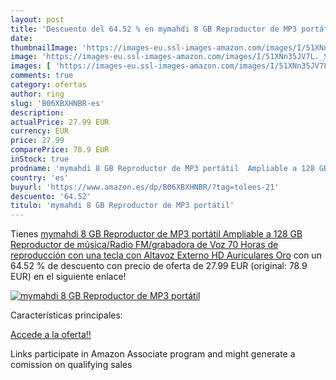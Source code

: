 ```yaml
---
layout: post
title: 'Descuento del 64.52 % en mymahdi 8 GB Reproductor de MP3 portátil'
date: 
thumbnailImage: 'https://images-eu.ssl-images-amazon.com/images/I/51XNn35JV7L._SL200_.jpg'
image: 'https://images-eu.ssl-images-amazon.com/images/I/51XNn35JV7L._SL200_.jpg'
images: [ 'https://images-eu.ssl-images-amazon.com/images/I/51XNn35JV7L._SL200_.jpg' ]
comments: true
category: ofertas
author: ring
slug: 'B06XBXHNBR-es'
description:
actualPrice: 27.99 EUR
currency: EUR
price: 27.99
comparePrice: 78.9 EUR
inStock: true
prodname: 'mymahdi 8 GB Reproductor de MP3 portátil  Ampliable a 128 GB   Reproductor de música/Radio FM/grabadora de Voz 70 Horas de reproducción con una tecla con Altavoz Externo HD Auriculares  Oro'
country: 'es'
buyurl: 'https://www.amazon.es/dp/B06XBXHNBR/?tag=tolees-21'
descuento: '64.52'
titulo: 'mymahdi 8 GB Reproductor de MP3 portátil'
---
```


Tienes [mymahdi 8 GB Reproductor de MP3 portátil  Ampliable a 128 GB   Reproductor de música/Radio FM/grabadora de Voz 70 Horas de reproducción con una tecla con Altavoz Externo HD Auriculares  Oro](https://www.amazon.es/dp/B06XBXHNBR/?tag=tolees-21) con un 64.52 % de descuento con precio de oferta de 27.99 EUR (original: 78.9 EUR) en el siguiente enlace!

[![mymahdi 8 GB Reproductor de MP3 portátil](https://images-eu.ssl-images-amazon.com/images/I/51XNn35JV7L._SL200_.jpg)](https://www.amazon.es/dp/B06XBXHNBR/?tag=tolees-21)

Características principales:


[Accede a la oferta!!](https://www.amazon.es/dp/B06XBXHNBR/?tag=tolees-21)

Links participate in Amazon Associate program and might generate a comission on qualifying sales


